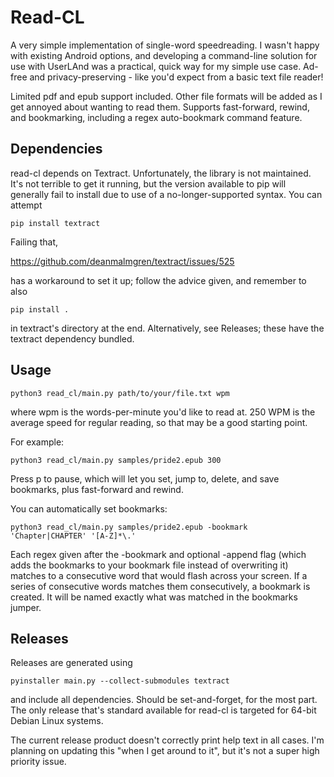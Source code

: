 # Read-CL

A very simple implementation of single-word speedreading. I wasn't happy with existing Android options, and developing a command-line solution for use with UserLAnd was a practical, quick way for my simple use case. Ad-free and privacy-preserving - like you'd expect from a basic text file reader!

Limited pdf and epub support included. Other file formats will be added as I get annoyed about wanting to read them. Supports fast-forward, rewind, and bookmarking, including a regex auto-bookmark command feature. 

## Dependencies
read-cl depends on Textract. Unfortunately, the library is not maintained. It's not terrible to get it running, but the version available to pip will generally fail to install due to use of a no-longer-supported syntax. You can attempt
```
pip install textract
```

Failing that, 

https://github.com/deanmalmgren/textract/issues/525

has a workaround to set it up; follow the advice given, and remember to also 
```
pip install .
```
in textract's directory at the end. Alternatively, see Releases; these have the textract dependency bundled. 
## Usage

```
python3 read_cl/main.py path/to/your/file.txt wpm
```

where wpm is the words-per-minute you'd like to read at. 250 WPM is the average speed for regular reading, so that may be a good starting point.

For example:
```
python3 read_cl/main.py samples/pride2.epub 300
```

Press p to pause, which will let you set, jump to, delete, and save bookmarks, plus fast-forward and rewind.

You can automatically set bookmarks:
```
python3 read_cl/main.py samples/pride2.epub -bookmark 'Chapter|CHAPTER' '[A-Z]*\.'
```

Each regex given after the -bookmark and optional -append flag (which adds the bookmarks to your bookmark file instead of overwriting it) matches to a consecutive word that would flash across your screen. If a series of consecutive words matches them consecutively, a bookmark is created. It will be named exactly what was matched in the bookmarks jumper. 

## Releases
Releases are generated using 
```
pyinstaller main.py --collect-submodules textract
```

and include all dependencies. Should be set-and-forget, for the most part. The only release that's standard available for read-cl is targeted for 64-bit Debian Linux systems.

The current release product doesn't correctly print help text in all cases. I'm planning on updating this "when I get around to it", but it's not a super high priority issue. 